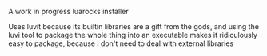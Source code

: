 A work in progress luarocks installer

Uses luvit because its builtin libraries are a gift from the gods, and using the luvi tool to package the whole thing into an executable makes it ridiculously easy to package, because i don't need to deal with external libraries
